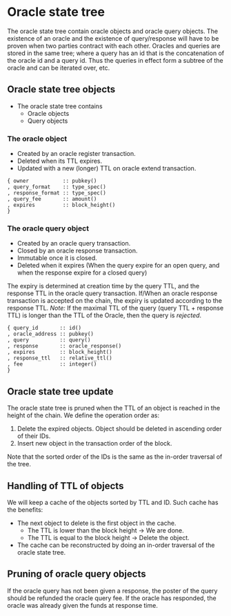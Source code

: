 # Oracle state tree

The oracle state tree contain oracle objects and oracle query objects. The
existence of an oracle and the existence of query/response will have to be
proven when two parties contract with each other. Oracles and queries are
stored in the same tree; where a query has an id that is the concatenation of
the oracle id and a query id. Thus the queries in effect form a subtree of the
oracle and can be iterated over, etc.

## Oracle state tree objects

- The oracle state tree contains
  - Oracle objects
  - Query objects

### The oracle object

- Created by an oracle register transaction.
- Deleted when its TTL expires.
- Updated with a new (longer) TTL on oracle extend transaction.

```
{ owner           :: pubkey()
, query_format    :: type_spec()
, response_format :: type_spec()
, query_fee       :: amount()
, expires         :: block_height()
}
```

### The oracle query object

- Created by an oracle query transaction.
- Closed by an oracle response transaction.
- Immutable once it is closed.
- Deleted when it expires (When the query expire for an open query, and when
the response expire for a closed query)

The expiry is determined at creation time by the query TTL, and the response
TTL in the oracle query transaction. If/When an oracle response transaction is
accepted on the chain, the expiry is updated according to the response TTL.
*Note:* If the maximal TTL of the query (query TTL + response TTL) is longer
than the TTL of the Oracle, then the query is *rejected*.

```
{ query_id       :: id()
, oracle_address :: pubkey()
, query          :: query()
, response       :: oracle_response()
, expires        :: block_height()
, response_ttl   :: relative_ttl()
, fee            :: integer()
}
```

## Oracle state tree update

The oracle state tree is pruned when the TTL of an object is reached in the
height of the chain. We define the operation order as:

1. Delete the expired objects. Object should be deleted in ascending order of their IDs.
2. Insert new object in the transaction order of the block.

Note that the sorted order of the IDs is the same as the in-order
traversal of the tree.

## Handling of TTL of objects

We will keep a cache of the objects sorted by TTL and ID. Such cache
has the benefits:
- The next object to delete is the first object in the cache.
  - The TTL is lower than the block height -> We are done.
  - The TTL is equal to the block height -> Delete the object.
- The cache can be reconstructed by doing an in-order traversal of the
  oracle state tree.

## Pruning of oracle query objects

If the oracle query has not been given a response, the poster of
the query should be refunded the oracle query fee. If the oracle has
responded, the oracle was already given the funds at response time.
